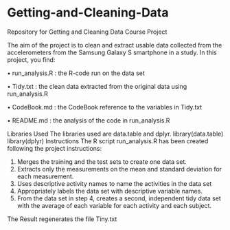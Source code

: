 # Getting-and-Cleaning-Data
Repository for Getting and Cleaning Data Course Project

The aim of the project is to clean and extract usable data collected from the accelerometers from the Samsung Galaxy S smartphone in a study.
In this project, you find:

• run_analysis.R : the R-code run on the data set

•	Tidy.txt : the clean data extracted from the original data using run_analysis.R

•	CodeBook.md : the CodeBook reference to the variables in Tidy.txt

•	README.md : the analysis of the code in run_analysis.R

Libraries Used
The libraries used are data.table and dplyr. 
library(data.table)
library(dplyr)
Instructions
The R script run_analysis.R has been created following the project instructions:
1.	Merges the training and the test sets to create one data set.
2.	Extracts only the measurements on the mean and standard deviation for each measurement.
3.	Uses descriptive activity names to name the activities in the data set
4.	Appropriately labels the data set with descriptive variable names.
5.	From the data set in step 4, creates a second, independent tidy data set with the average of each variable for each activity and each subject.

The Result regenerates the file Tiny.txt
